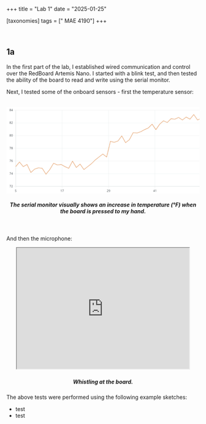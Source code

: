 +++
title = "Lab 1"
date = "2025-01-25"

[taxonomies]
tags = [" MAE 4190"]
+++

<br>

## 1a
In the first part of the lab, I established wired communication and control over the RedBoard Artemis Nano. I started with a blink test, and then tested the ability of the board to read and write using the serial monitor. 

Next, I tested some of the onboard sensors - first the temperature sensor:
<br>
<br>

<img src="/tempgraph.png#start" alt="Rising Temperature Graph" style="display:block;">

<div align="center">

##### The serial monitor visually shows an increase in temperature (&deg;F) when the board is pressed to my hand.

</div>

<br>

And then the microphone:
<br>
<div align="center">

 <iframe width="450" height="315" src="https://youtube.com/shorts/6gqOR4L8DFw"></iframe>

##### Whistling at the board.

</div>


The above tests were performed using the following example sketches:
- test
- test